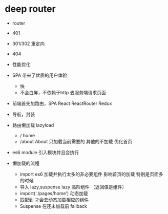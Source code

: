 # deep router

- router
- 401
- 301/302 重定向
- 404 
- 性能优化

- SPA 带来了优质的用户体验
    - 快
    - 不会白屏，不依赖于http 去服务端请求页面
- 前端首先加路由，SPA
    React
    ReactRouter
    Redux
- 导航，封装
- 路由懒加载
    lazyload
    - / home
    - /about About
    只加载当前需要的
    其他的不加载
    优化首页 
- es6 module 引入模块并且会执行 
- 懒加载的流程
    - import es6 加载并执行太多的非必要组件
        影响首页的加载 特别是页面多的时候
    - 导入 lazy,suspense
        lazy 高阶组件 （返回值是组件）
    - import('./pages/home') 动态加载
    - <Route/> 匹配到 才会去动态加载相应的组件
    - Suspense 在还未加载前 fallback
